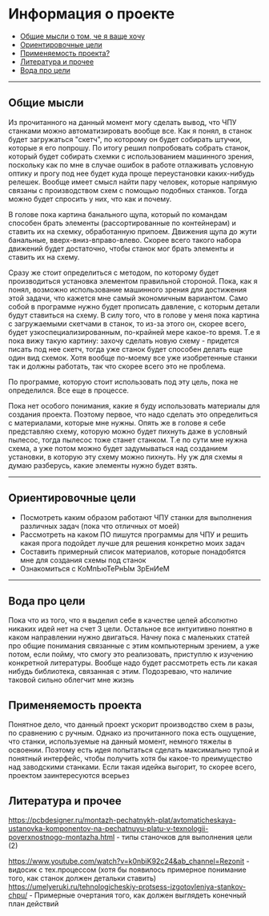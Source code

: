 # Информация о проекте
- [Общие мысли о том, че я ваще хочу](#Общие-мысли)
- [Ориентировочные цели](#Ориентировочные-цели)
- [Применяемость проекта?](#Применяемость-проекта)
- [Литература и прочее](#Литература-и-прочее)
- [Вода про цели](#Вода-про-цели)

---

## Общие мысли 
Из прочитанного на данный момент могу сделать вывод, что ЧПУ станками можно автоматизировать вообще все. Как я понял, в станок будет загружаться "скетч", по которому он будет собирать штучки, которые я его попрошу. По итогу решил попробовать собрать станок, который будет собирать схемки с использованием машинного зрения, поскольку как по мне в случае ошибок в работе отлаживать условную оптику и прогу под нее будет куда проще переустановки каких-нибудь релешек. Вообще имеет смысл найти пару человек, которые напрямую связаны с производством схем с помощью подобных станков. Тогда можно будет спросить у них, что как и почему.

В голове пока картина банального щупа, который по командам способен брать элементы (рассортированные по контейнерам) и ставить их на схемку, обработанную припоем. Движения щупа до жути банальные, вверх-вниз-вправо-влево. Скорее всего такого набора движений будет достаточно, чтобы станок мог брать элементы и ставить их на схему.

Сразу же стоит определиться с методом, по которому будет производиться установка элементом правильной стороной. Пока, как я понял, возможно использование машинного зрения для достижения этой задачи, что кажется мне самый экономичным вариантом. Само собой в программе нужно будет прописать давление, с которым детали будут ставиться на схему. В силу того, что в голове у меня пока картина с загружаемыми скетчами в станок, то из-за этого он, скорее всего, будет узкоспециализированным, по-крайней мере какое-то время. Т.е я пока вижу такую картину: захочу сделать новую схему - придется писать под нее скетч, тогда уже станок будет способен делать еще один вид схемок. Хотя вообще по-моему все уже изобретенные станки так и должны работать, так что скорее всего это не проблема.

По программе, которую стоит использовать под эту цель, пока не определился. Все еще в процессе. 

Пока нет особого понимания, какие я буду использовать материалы для создания проекта. Поэтому первое, что надо сделать это определиться с материалами, которые мне нужны. Опять же в голове я себе представляю схему, которую можно будет пихнуть даже в условный пылесос, тогда пылесос тоже станет станком. Т.е по сути мне нужна схема, а уже потом можно будет задумываться над созданием установки, в которую эту схему можно пихнуть. Ну уж для схемы я думаю разберусь, какие элементы нужно будет взять.
 
--- 

## Ориентировочные цели
- Посмотреть каким образом работают ЧПУ станки для выполнения различных задач (пока что отличных от моей)
- Рассмотреть на каком ПО пишутся программы для ЧПУ и решить какая прога подойдет лучше для решения конкретно моих задач
- Составить примерный список материалов, которые понадобятся мне для создания схемы под станок
- Ознакомиться с КоМпЬюТеРнЫм ЗрЕнИеМ

---

## Вода про цели
Пока что из того, что я выделил себе в качестве целей абсолютно никаких идей нет на счет 3 цели. Остальное все интуитивно понятно в каком направлении нужно двигаться. Начну пока с маленьких статей про общие понимания связанные с этим компьютерным зрением, а уже потом, если пойму, что смогу это реализовать, приступлю к изучению конкретной литературы. Вообще надо будет рассмотреть есть ли какая нибудь библиотека, связанная с этим. Подозреваю, что наличие таковой сильно облегчит мне жизнь


## Применяемость проекта
Понятное дело, что данный проект ускорит производство схем в разы, по сравнению с ручным. Однако из прочитанного пока есть ощущение, что станки, используемые на данный момент, немного тяжелы в освоении. Поэтому есть идея попытаться сделать максимально тупой и понятный интерфейс, чтобы получить хотя бы какое-то преимущество над заводскими станками. Если такая идейка выгорит, то скорее всего, проектом заинтересуются всерьез

## Литература и прочее
https://pcbdesigner.ru/montazh-pechatnykh-plat/avtomaticheskaya-ustanovka-komponentov-na-pechatnuyu-platu-v-texnologii-poverxnostnogo-montazha.html - типы станочков для выполнения цели (2)

https://www.youtube.com/watch?v=k0nbiK92c24&ab_channel=Rezonit - видосик с тех.процессом (хотя бы появилось примерное понимание того, как станок должен детальки ставить)
https://umelyeruki.ru/tehnologicheskiy-protsess-izgotovleniya-stankov-chpu/ - Примерные очертания того, как должен выглядеть конечный план действий
